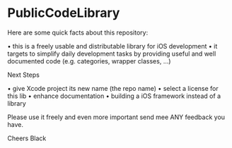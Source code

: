 PublicCodeLibrary
=================

Here are some quick facts about this repository:

  • this is a freely usable and distributable library for iOS development
  • it targets to simplify daily development tasks by providing useful and well documented code (e.g. categories, wrapper classes, ...)

Next Steps

  • give Xcode project its new name (the repo name)
  • select a license for this lib
  • enhance documentation
  • building a iOS framework instead of a library



Please use it freely and even more important send mee ANY feedback you have.

Cheers
Black